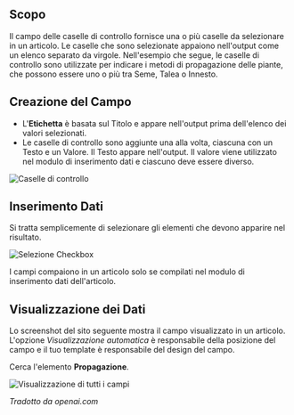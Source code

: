 <!-- Filename: J3.x:Adding_custom_fields/Checkboxes_Field / Display title: Campo delle Caselle di Selezione  -->

## Scopo

Il campo delle caselle di controllo fornisce una o più caselle da selezionare in un articolo. Le caselle che sono selezionate appaiono nell'output come un elenco separato da virgole. Nell'esempio che segue, le caselle di controllo sono utilizzate per indicare i metodi di propagazione delle piante, che possono essere uno o più tra Seme, Talea o Innesto.

## Creazione del Campo

* L'**Etichetta** è basata sul Titolo e appare nell'output prima dell'elenco dei valori selezionati.
* Le caselle di controllo sono aggiunte una alla volta, ciascuna con un Testo e un Valore. Il Testo appare nell'output. Il valore viene utilizzato nel modulo di inserimento dati e ciascuno deve essere diverso.

![Caselle di controllo](../../../en/images/fields/fields-checkboxes.png "Caselle di controllo")

## Inserimento Dati

Si tratta semplicemente di selezionare gli elementi che devono apparire nel risultato.

![Selezione Checkbox](../../../en/images/fields/fields-checkboxes-entry.png "Selezione Checkbox")

I campi compaiono in un articolo solo se compilati nel modulo di inserimento dati dell'articolo.

## Visualizzazione dei Dati

Lo screenshot del sito seguente mostra il campo visualizzato in un articolo. L'opzione *Visualizzazione automatica* è responsabile della posizione del campo e il tuo template è responsabile del design del campo.

Cerca l'elemento **Propagazione**.

![Visualizzazione di tutti i campi](../../../en/images/fields/fields-display.png "Visualizzazione dei campi")

*Tradotto da openai.com*

